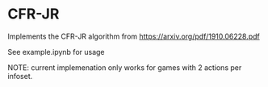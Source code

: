 # CFR-JR
Implements the CFR-JR algorithm from https://arxiv.org/pdf/1910.06228.pdf

See example.ipynb for usage

NOTE: current implemenation only works for games with 2 actions per infoset.